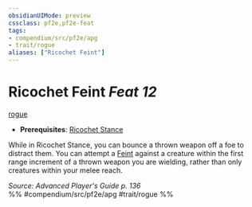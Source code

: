 ```yaml
---
obsidianUIMode: preview
cssclass: pf2e,pf2e-feat
tags:
- compendium/src/pf2e/apg
- trait/rogue
aliases: ["Ricochet Feint"]
---
```

# Ricochet Feint  *Feat 12*  
[rogue](../../rules/traits/rogue.md)  

- **Prerequisites**: [Ricochet Stance](ricochet-stance-rogue-apg.md)

While in Ricochet Stance, you can bounce a thrown weapon off a foe to distract them. You can attempt a [Feint](../../rules/actions/feint.md) against a creature within the first range increment of a thrown weapon you are wielding, rather than only creatures within your melee reach.

*Source: Advanced Player's Guide p. 136*  
%% #compendium/src/pf2e/apg #trait/rogue %%